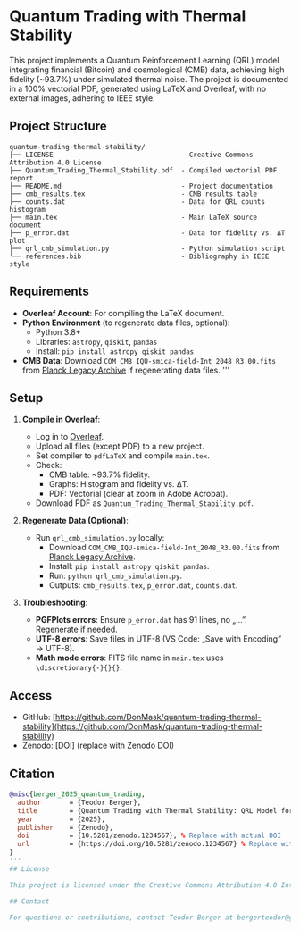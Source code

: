 # Quantum Trading with Thermal Stability

This project implements a Quantum Reinforcement Learning (QRL) model integrating financial (Bitcoin) and cosmological (CMB) data, achieving high fidelity (~93.7%) under simulated thermal noise. The project is documented in a 100% vectorial PDF, generated using LaTeX and Overleaf, with no external images, adhering to IEEE style.

## Project Structure
```
quantum-trading-thermal-stability/
├── LICENSE                                - Creative Commons Attribution 4.0 License
├── Quantum_Trading_Thermal_Stability.pdf  - Compiled vectorial PDF report
├── README.md                              - Project documentation
├── cmb_results.tex                        - CMB results table
├── counts.dat                             - Data for QRL counts histogram
├── main.tex                               - Main LaTeX source document
├── p_error.dat                            - Data for fidelity vs. ΔT plot
├── qrl_cmb_simulation.py                  - Python simulation script
└── references.bib                         - Bibliography in IEEE style
```
## Requirements

- **Overleaf Account**: For compiling the LaTeX document.
- **Python Environment** (to regenerate data files, optional):
  - Python 3.8+
  - Libraries: `astropy`, `qiskit`, `pandas`
  - Install: `pip install astropy qiskit pandas`
- **CMB Data**: Download `COM_CMB_IQU-smica-field-Int_2048_R3.00.fits` from [Planck Legacy Archive](https://pla.esac.esa.int/pla/#maps) if regenerating data files.
'''

## Setup

1. **Compile in Overleaf**:
   - Log in to [Overleaf](https://www.overleaf.com).
   - Upload all files (except PDF) to a new project.
   - Set compiler to `pdfLaTeX` and compile `main.tex`.
   - Check:
     - CMB table: ~93.7% fidelity.
     - Graphs: Histogram and fidelity vs. ΔT.
     - PDF: Vectorial (clear at zoom in Adobe Acrobat).
   - Download PDF as `Quantum_Trading_Thermal_Stability.pdf`.

2. **Regenerate Data (Optional)**:
   - Run `qrl_cmb_simulation.py` locally:
     - Download `COM_CMB_IQU-smica-field-Int_2048_R3.00.fits` from [Planck Legacy Archive](https://pla.esac.esa.int/pla/#maps).
     - Install: `pip install astropy qiskit pandas`.
     - Run: `python qrl_cmb_simulation.py`.
     - Outputs: `cmb_results.tex`, `p_error.dat`, `counts.dat`.

3. **Troubleshooting**:
   - **PGFPlots errors**: Ensure `p_error.dat` has 91 lines, no „...”. Regenerate if needed.
   - **UTF-8 errors**: Save files in UTF-8 (VS Code: „Save with Encoding” → UTF-8).
   - **Math mode errors**: FITS file name in `main.tex` uses `\discretionary{-}{}{}`.

## Access

- GitHub: [https://github.com/DonMask/quantum-trading-thermal-stability](https://github.com/DonMask/quantum-trading-thermal-stability)
- Zenodo: [DOI] (replace with Zenodo DOI)

## Citation

```bibtex
@misc{berger_2025_quantum_trading,
  author       = {Teodor Berger},
  title        = {Quantum Trading with Thermal Stability: QRL Model for Bitcoin and CMB Data},
  year         = {2025},
  publisher    = {Zenodo},
  doi          = {10.5281/zenodo.1234567}, % Replace with actual DOI
  url          = {https://doi.org/10.5281/zenodo.1234567} % Replace with actual DOI
}
'''
## License

This project is licensed under the Creative Commons Attribution 4.0 International License. See the [LICENSE](LICENSE) file for details.

## Contact

For questions or contributions, contact Teodor Berger at bergerteodor@googlemail.com.
